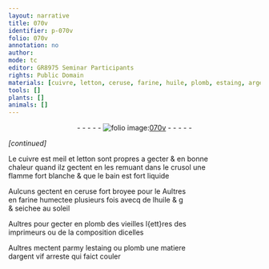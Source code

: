 ```yaml
---
layout: narrative
title: 070v
identifier: p-070v
folio: 070v
annotation: no
author:
mode: tc
editor: GR8975 Seminar Participants
rights: Public Domain
materials: [cuivre, letton, ceruse, farine, huile, plomb, estaing, argent vif]
tools: []
plants: []
animals: []
---
```


<div class="folio" align="center">- - - - - <a href="http://gallica.bnf.fr/ark:/12148/btv1b10500001g/f146.image" target="_blank"><img src="https://cu-mkp.github.io/2017-workshop-edition/assets/photo-icon.png" alt="folio image: " style="display:inline-block; margin-bottom:-3px;"/>070v</a> - - - - - </div>  
 
*[continued]*
  
Le <span class="m">cuivre</span> <span class="del">est meil</span> et <span class="m">letton</span> sont propres a gecter & en bonne<br/> chaleur quand ilz gectent en les remuant dans le crusol une<br/> flamme fort blanche & que le bain est fort liquide
 
Aulcuns gectent en <span class="m">ceruse</span> fort broyee <span class="del">pour le</span> Aultres<br/> en <span class="m">farine</span> humectee plusieurs fois avecq de l<span class="m">huile</span> <span class="del">& g</span><br/> & seichee au soleil
 
Aultres pour gecter en <span class="m">plomb</span> des vieilles l{ett}res des<br/> imprimeurs ou de la composition dicelles
 
Aultres mectent parmy l<span class="m">estaing</span> ou <span class="m">plomb</span> une matiere<br/> d<span class="m">argent vif</span> arreste qui faict couler
 
